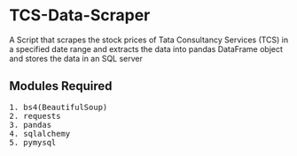 # TCS-Data-Scraper
A Script that scrapes the stock prices of Tata Consultancy Services (TCS) in a specified date range and extracts the data into pandas DataFrame object and stores the data in an SQL server

## Modules Required
<pre>
1. bs4(BeautifulSoup)
2. requests
3. pandas
4. sqlalchemy
5. pymysql
</pre>
